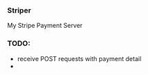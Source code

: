 ### Striper

My Stripe Payment Server

### TODO:

- receive POST requests with payment detail
- 
  


